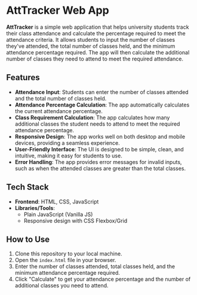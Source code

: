 # AttTracker Web App

**AttTracker** is a simple web application that helps university students track their class attendance and calculate the percentage required to meet the attendance criteria. It allows students to input the number of classes they've attended, the total number of classes held, and the minimum attendance percentage required. The app will then calculate the additional number of classes they need to attend to meet the required attendance.

## Features

- **Attendance Input**: Students can enter the number of classes attended and the total number of classes held.
- **Attendance Percentage Calculation**: The app automatically calculates the current attendance percentage.
- **Class Requirement Calculation**: The app calculates how many additional classes the student needs to attend to meet the required attendance percentage.
- **Responsive Design**: The app works well on both desktop and mobile devices, providing a seamless experience.
- **User-Friendly Interface**: The UI is designed to be simple, clean, and intuitive, making it easy for students to use.
- **Error Handling**: The app provides error messages for invalid inputs, such as when the attended classes are greater than the total classes.

## Tech Stack

- **Frontend**: HTML, CSS, JavaScript
- **Libraries/Tools**: 
  - Plain JavaScript (Vanilla JS)
  - Responsive design with CSS Flexbox/Grid

## How to Use

1. Clone this repository to your local machine.
2. Open the `index.html` file in your browser.
3. Enter the number of classes attended, total classes held, and the minimum attendance percentage required.
4. Click "Calculate" to get your attendance percentage and the number of additional classes you need to attend.